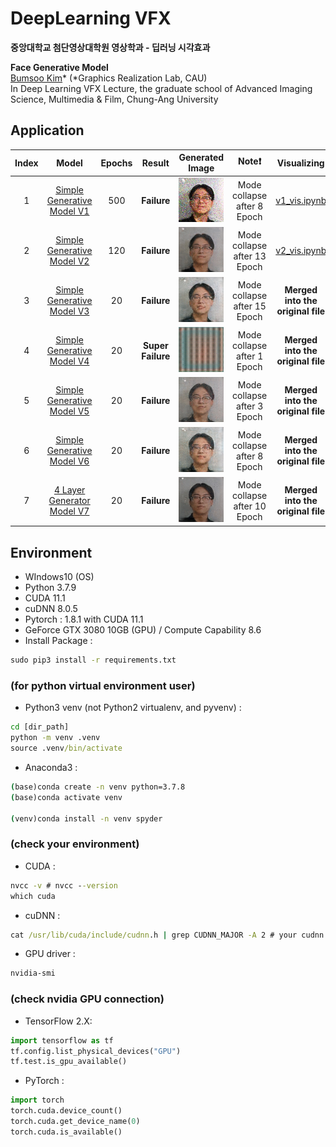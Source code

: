 # DeepLearning VFX

**중앙대학교 첨단영상대학원 영상학과 - 딥러닝 시각효과**

**Face Generative Model**
<br>[Bumsoo Kim](https://github.com/gh-BumsooKim)\* (\*Graphics Realization Lab, CAU)
<br>In Deep Learning VFX Lecture, the graduate school of Advanced Imaging Science, Multimedia & Film, Chung-Ang University


## Application

| Index | Model | Epochs | Result | Generated Image | Note❗ | Visualizing | 
|:---:|:---:|:---:|:---:|:---:|:---:|:---:|
| 1 | [Simple Generative Model V1](face_generate_model_v1_failure.ipynb) | 500 | **Failure** | ![](imgs/v1_1_to_7_epoch.gif) | Mode collapse after 8 Epoch | [v1_vis.ipynb](face_generate_model_v1_failure_vis.ipynb) |
| 2 | [Simple Generative Model V2](face_generate_model_v2_failure.ipynb) | 120 | **Failure** | ![](imgs/v2_2_to_12_epoch.gif) | Mode collapse after 13 Epoch | [v2_vis.ipynb](face_generate_model_v2_failure_vis.ipynb) |
| 3 | [Simple Generative Model V3](face_generate_model_v3_failure.ipynb) | 20 | **Failure** | ![](imgs/v3_1_to_14_epoch.gif) | Mode collapse after 15 Epoch | **Merged into the original file** |
| 4 | [Simple Generative Model V4](face_generate_model_v4_super_failure.ipynb) | 20 | **Super Failure** | ![](imgs/v4_1_to_20_epoch.gif) | Mode collapse after 1 Epoch | **Merged into the original file** |
| 5 | [Simple Generative Model V5](face_generate_model_v5_failure.ipynb) | 20 | **Failure** | ![](imgs/v5_1_to_20_epoch.gif) | Mode collapse after 3 Epoch | **Merged into the original file** |
| 6 | [Simple Generative Model V6](face_generate_model_v6_failure.ipynb) | 20 | **Failure** | ![](imgs/v6_1_to_20_epoch.gif) | Mode collapse after 8 Epoch | **Merged into the original file** |
| 7 | [4 Layer Generator Model V7](face_generate_model_v7_failure.ipynb) | 20 | **Failure** | ![](imgs/v7_1_to_20_epoch.gif) | Mode collapse after 10 Epoch | **Merged into the original file** |

## Environment
- WIndows10 (OS)
- Python 3.7.9
- CUDA 11.1
- cuDNN 8.0.5
- Pytorch : 1.8.1 with CUDA 11.1
- GeForce GTX 3080 10GB (GPU) / Compute Capability 8.6
- Install Package :
```cmd
sudo pip3 install -r requirements.txt
```

### (for python virtual environment user)
- Python3 venv (not Python2 virtualenv, and pyvenv) :
```cmd
cd [dir_path]
python -m venv .venv
source .venv/bin/activate
```

- Anaconda3 :
```cmd
(base)conda create -n venv python=3.7.8
(base)conda activate venv

(venv)conda install -n venv spyder
```

### (check your environment)
- CUDA :
```cmd
nvcc -v # nvcc --version
which cuda
```

- cuDNN :
```cmd
cat /usr/lib/cuda/include/cudnn.h | grep CUDNN_MAJOR -A 2 # your cudnn.h PATH
```

- GPU driver :
```cmd
nvidia-smi
```

### (check nvidia GPU connection)
- TensorFlow 2.X:
```python
import tensorflow as tf
tf.config.list_physical_devices("GPU")
tf.test.is_gpu_available()
```
- PyTorch :
```python
import torch
torch.cuda.device_count()
torch.cuda.get_device_name(0)
torch.cuda.is_available()
```
